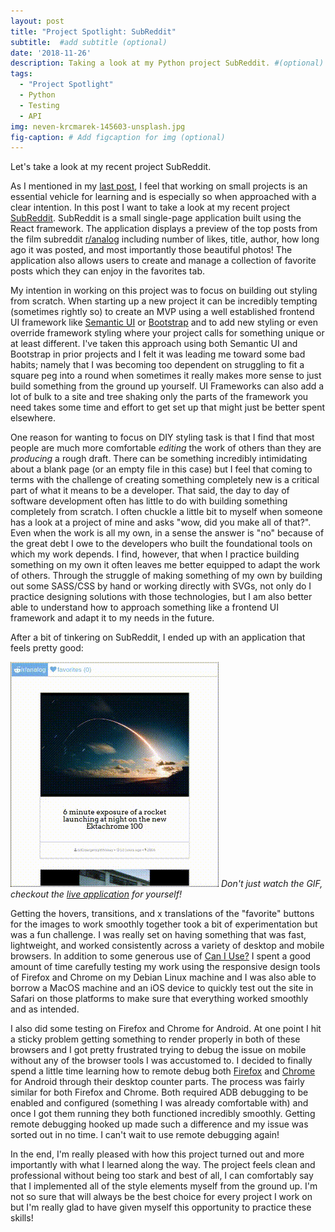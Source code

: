 ```yaml
---
layout: post
title: "Project Spotlight: SubReddit"
subtitle:  #add subtitle (optional)
date: '2018-11-26'
description: Taking a look at my Python project SubReddit. #(optional)
tags:
  - "Project Spotlight"
  - Python
  - Testing
  - API
img: neven-krcmarek-145603-unsplash.jpg
fig-caption: # Add figcaption for img (optional)
---
```


Let's take a look at my recent project SubReddit.
<!-- more -->
As I mentioned in my [last post](/rhymetime), I feel that working on small projects is an essential vehicle for learning and is especially so when approached with a clear intention. In this post I want to take a look at my recent project [SubReddit](https://github.com/jdbean/subreddit). SubReddit is a small single-page application built using the React framework. The application displays a preview of the top posts from the film subreddit [r/analog](https://www.reddit.com/r/analog) including number of likes, title, author, how long ago it was posted, and most importantly those beautiful photos! The application also allows users to create and manage a collection of favorite posts which they can enjoy in the favorites tab.

My intention in working on this project was to focus on building out styling from scratch. When starting up a new project it can be incredibly tempting (sometimes rightly so) to create an MVP using a well established frontend UI framework like [Semantic UI](https://semantic-ui.com) or [Bootstrap](https://getbootstrap.com) and to add new styling or even override framework styling where your project calls for something unique or at least different. I've taken this approach using both Semantic UI and Bootstrap in prior projects and I felt it was leading me toward some bad habits; namely that I was becoming too dependent on struggling to fit a square peg into a round when sometimes it really makes more sense to just build something from the ground up yourself. UI Frameworks can also add a lot of bulk to a site and tree shaking only the parts of the framework you need takes some time and effort to get set up that might just be better spent elsewhere.

One reason for wanting to focus on DIY styling task is that I find that most people are much more comfortable *editing* the work of others than they are *producing* a rough draft. There can be something incredibly intimidating about a blank page (or an empty file in this case) but I feel that coming to terms with the challenge of creating something completely new is a critical part of what it means to be a developer. That said, the day to day of software development often has little to do with building something completely from scratch. I often chuckle a little bit to myself when someone has a look at a project of mine and asks "wow, did you make all of that?". Even when the work is all my own, in a sense the answer is "no" because of the great debt I owe to the developers who built the foundational tools on which my work depends. I find, however, that when I practice building something on my own it often leaves me better equipped to adapt the work of others. Through the struggle of making something of my own by  building out some SASS/CSS by hand or working directly with SVGs, not only do I practice designing solutions with those technologies, but I am also better able to understand how to approach something like a frontend UI framework and adapt it to my needs in the future.

After a bit of tinkering on SubReddit, I ended up with an application that feels pretty good:

![SubReddit](/assets/img/subreddit.gif)
*Don't just watch the GIF, checkout the [live application](https://jdbean.github.io/subreddit/) for yourself!*

Getting the hovers, transitions, and x translations of the "favorite" buttons for the images to work smoothly together took a bit of experimentation but was a fun challenge. I was really set on having something that was fast, lightweight, and worked consistently across a variety of desktop and mobile browsers. In addition to some generous use of [Can I Use?](https://caniuse.com/) I spent a good amount of time carefully testing my work using the responsive design tools of Firefox and Chrome on my Debian Linux machine and I was also able to borrow a MacOS machine and an iOS device to quickly test out the site in Safari on those platforms to make sure that everything worked smoothly and as intended.

I also did some testing on Firefox and Chrome for Android. At one point I hit a sticky problem getting something to render properly in both of these browsers and I got pretty frustrated trying to debug the issue on mobile without any of the browser tools I was accustomed to. I decided to finally spend a little time learning how to remote debug both [Firefox](https://developer.mozilla.org/en-US/docs/Tools/Remote_Debugging/Debugging_Firefox_for_Android_with_WebIDE) and [Chrome](https://developers.google.com/web/tools/chrome-devtools/remote-debugging/) for Android through their desktop counter parts. The process was fairly similar for both Firefox and Chrome. Both required ADB debugging to be enabled and configured (something I was already comfortable with) and once I got them running they both functioned incredibly smoothly. Getting remote debugging hooked up made such a difference and my issue was sorted out in no time. I can't wait to use remote debugging again!

In the end, I'm really pleased with how this project turned out and more importantly with what I learned along the way. The project feels clean and professional without being too stark and best of all, I can comfortably say that I implemented all of the style elements myself from the ground up. I'm not so sure that will always be the best choice for every project I work on but I'm really glad to have given myself this opportunity to practice these skills!
